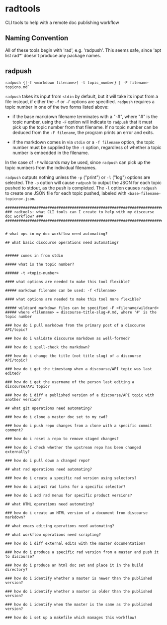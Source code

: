 # radtools

CLI tools to help with a remote doc publishing workflow

## Naming Convention

All of these tools begin with 'rad', e.g. 'radpush'.  This seems safe, since 'apt list rad*' doesn't produce any package names.

## radpush

```
radpush {[-f <markdown filename>] -t topic_number} | -F filename-topicno.md`
```

`radpush` takes its input from `stdin` by default, but it will take its input from a file instead, if either the `-f` or `-F` options are specified.  `radpush` requires a topic number in one of the two forms listed above:

* if the base markdown filename terminates with a "-#", where "#" is the topic number, using the `-F` option will indicate to `radpush` that it must pick up the topic number from that filename.  If no topic number can be deduced from the `-F filename`, the program prints an error and exits.

* if the markdown comes in via `stdin` or a `-f filename` option, the topic number must be supplied by the `-t` option, regardless of whether a topic number is embedded in the filename.

In the case of `-F` wildcards may be used, since `radpush` can pick up the topic numbers from the individual filenames.

`radpush` outputs nothing unless the `-p` ("print") or `-l` ("log") options are selected.  The `-p` option will cause `radpush` to output the JSON for each topic pushed to stdout, as the push is completed.  The `-l` option causes `radpush` to create one JSON file for each topic pushed, labeled with `<base-filename-topicno>.json`.

``` nohighlight
#####################################################################################
### radtools: what CLI tools can I create to help with my discourse doc workflow? ###
#####################################################################################


# what ops in my doc workflow need automating?

## what basic discourse operations need automating?


###### comes in from stdin

##### what is the topic number?

###### -t <topic-number>

#### what options are needed to make this tool flexible?

##### markdown filename can be used: -f <filename>

#### what options are needed to make this tool more flexible?

##### wildcard markdown files can be specified -F <filename/wildcard>
##### where <filename> = discourse-title-slug-#.md, where '#' is the topic number

### how do i pull markdown from the primary post of a discourse API/topic?

### how do i validate discourse markdown as well-formed?

### how do i spell-check the markdown?

### how do i change the title (not title slug) of a discourse API/topic?

### how do i get the timestamp when a discourse/API topic was last edited?

### how do i get the username of the person last editing a discourse/API topic?

### how do i diff a published version of a discourse/API topic with another version?

## what git operations need automating?

### how do i clone a master doc set to my cwd?

### how do i push repo changes from a clone with a specific commit comment?

### how do i reset a repo to remove staged changes?

### how do i check whether the upstream repo has been changed externally?

### how do i pull down a changed repo?

## what rad operations need automating?

### how do i create a specific rad version using selectors?

### how do i adjust rad links for a specific selector?

### how do i add rad menus for specific product versions?

## what HTML operations need automating?

### how do i create an HTML version of a document from discourse markdown?

## what emacs editing operations need automating?

## what workflow operations need scripting?

### how do i diff external edits with the master documentation?

### how do i produce a specific rad version from a master and push it to discourse?

### how do i produce an html doc set and place it in the build directory?

### how do i identify whether a master is newer than the published version?

### how do i identify whether a master is older than the published version?

### how do i identify when the master is the same as the published version?

### how do i set up a makefile which manages this workflow?
```
